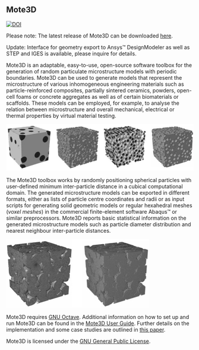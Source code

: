 ## Mote3D

[![DOI](https://zenodo.org/badge/doi/10.1088/1361-651X/aa629a.svg)](http://doi.org/10.1088/1361-651X/aa629a)

Please note: The latest release of Mote3D can be downloaded [here](http://github.com/Mote3D/Mote3D_toolbox/releases/tag/v2.1).

Update: Interface for geometry export to Ansys&#8482; DesignModeler as well as STEP and IGES is available, please inquire for details.

Mote3D is an adaptable, easy-to-use, open-source software toolbox for the generation of random particulate 
microstructure models with periodic boundaries. Mote3D can be used to generate models 
that represent the microstructure of various inhomogeneous engineering materials such 
as particle-reinforced composites, partially sintered ceramics, powders, open-cell foams or 
concrete aggregates as well as of certain biomaterials or scaffolds. These models can be 
employed, for example, to analyse the relation between microstructure and overall mechanical, 
electrical or thermal properties by virtual material testing.

![Exemplary microstructure models](docs/examples/microstructures.jpg "Exemplary microstructure models")

The Mote3D toolbox works by randomly positioning spherical particles with user-defined 
minimum inter-particle distance in a cubical computational domain. The generated 
microstructure models can be exported in different formats, either as lists of particle 
centre coordinates and radii or as input scripts for generating solid geometric models 
or regular hexahedral meshes (*voxel meshes*) in the commercial finite-element software
Abaqus&#8482; or similar preprocessors. Mote3D reports basic statistical information on the generated 
microstructure models such as particle diameter distribution and nearest neighbour inter-particle distances.

![Mesh options](docs/examples/meshes.jpg "Mesh options")

Mote3D requires [GNU Octave](http://www.gnu.org/software/octave/download.html). Additional
information on how to set up and run Mote3D can be found in the [Mote3D User Guide](docs/Mote3D%20User%20Guide.pdf). 
Further details on the implementation and some case studies are outlined in [this paper](https://doi.org/10.1088/1361-651X/aa629a).

Mote3D is licensed under the [GNU General Public License](LICENSE.txt).
